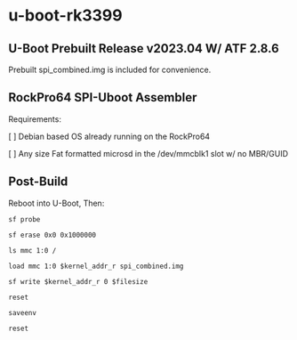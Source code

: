 # u-boot-rk3399
## U-Boot Prebuilt Release v2023.04 W/ ATF 2.8.6

Prebuilt spi_combined.img is included for convenience.

## RockPro64 SPI-Uboot Assembler

Requirements:

[ ] Debian based OS already running on the RockPro64

[ ] Any size Fat formatted microsd in the /dev/mmcblk1 slot w/ no MBR/GUID


## Post-Build

Reboot into U-Boot, Then:

`sf probe`

`sf erase 0x0 0x1000000`

`ls mmc 1:0 /`

`load mmc 1:0 $kernel_addr_r spi_combined.img`

`sf write $kernel_addr_r 0 $filesize`

`reset`

`saveenv`

`reset`
